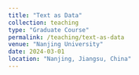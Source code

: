 ```yaml
---
title: "Text as Data"
collection: teaching
type: "Graduate Course"
permalink: /teaching/text-as-data
venue: "Nanjing University"
date: 2024-03-01
location: "Nanjing, Jiangsu, China"
---
```

